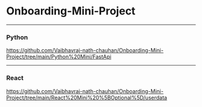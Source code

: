 # Onboarding-Mini-Project
***

### Python
https://github.com/Vaibhavraj-nath-chauhan/Onboarding-Mini-Project/tree/main/Python%20Mini/FastApi

***
### React
https://github.com/Vaibhavraj-nath-chauhan/Onboarding-Mini-Project/tree/main/React%20Mini%20%5BOptional%5D/userdata
